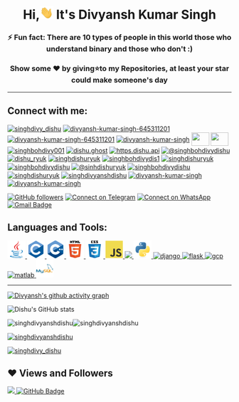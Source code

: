 <h1 align="center"> Hi,<img  src="https://raw.githubusercontent.com/ABSphreak/ABSphreak/master/gifs/Hi.gif" width="30"> It's  Divyansh Kumar Singh </h1>

<h3 align="center"> ⚡ Fun fact: There are 10 types of people in this world those who understand binary and those who don't :) </h3>
 <h3 align="center"> Show some ❤ by giving⭐to my Repositories, at least your star could make someone's day  </h3>
 
 ---
 
<h2 align="left">Connect with me:</h2>

<p align="left">
<a href="https://twitter.com/singhdivy_dishu" target="blank"><img align="center" src="https://raw.githubusercontent.com/rahuldkjain/github-profile-readme-generator/master/src/images/icons/Social/twitter.svg" alt="singhdivy_dishu" height="30" width="40" /></a>
<a href="https://linkedin.com/in/divyansh-kumar-singh-645311201" target="blank"><img align="center" src="https://raw.githubusercontent.com/rahuldkjain/github-profile-readme-generator/master/src/images/icons/Social/linked-in-alt.svg" alt="divyansh-kumar-singh-645311201" height="30" width="40" /></a>
 <a href="https://vk.com/singhbohdivydishu" target="blank"><img align="center" src="https://github.com/rahuldkjain/github-profile-readme-generator/blob/master/src/images/icons/Social/vk.svg" alt="divyansh-kumar-singh-645311201" height="30" width="40" /></a>
<a href="https://stackoverflow.com/users/18222805/divyansh-kumar-singh" target="blank"><img align="center" src="https://raw.githubusercontent.com/rahuldkjain/github-profile-readme-generator/master/src/images/icons/Social/stack-overflow.svg" alt="divyansh-kumar-singh" height="30" width="40" /></a>
 <a href="https://www.twitch.tv/singhdivyanshdishu" target="blank"><img align="center" src="https://github.com/rahuldkjain/github-profile-readme-generator/blob/master/src/images/icons/Social/twitch.svg" height="30" width="40" /></a>
 <a href="https://open.spotify.com/user/31nfrubd2gc233sjybb3fq5copye" target="blank"><img align="center" src="https://github.com/rahuldkjain/github-profile-readme-generator/blob/master/src/images/icons/Social/spotify.svg" height="30" width="40" /></a>
<a href="https://www.facebook.com/singhbohdivy001/" target="blank"><img align="center" src="https://raw.githubusercontent.com/rahuldkjain/github-profile-readme-generator/master/src/images/icons/Social/facebook.svg" alt="singhbohdivy001" height="30" width="40" /></a>
<a href="https://www.instagram.com/dishu.ghost/?hl=en" target="blank"><img align="center" src="https://raw.githubusercontent.com/rahuldkjain/github-profile-readme-generator/master/src/images/icons/Social/instagram.svg" alt="dishu.ghost" height="30" width="40" /></a>
<a href="https://in.pinterest.com/singhbohdivydishu/" target="blank"><img align="center" src="https://github.com/rahuldkjain/github-profile-readme-generator/blob/master/src/images/icons/Social/pinterest.svg" alt="https.dishu.api" height="30" width="40" /></a>
<a href="https://medium.com/@singhbohdivydishu" target="blank"><img align="center" src="https://raw.githubusercontent.com/rahuldkjain/github-profile-readme-generator/master/src/images/icons/Social/medium.svg" alt="@singhbohdivydishu" height="30" width="40" /></a>
<a href="https://www.youtube.com/c/dishu_ryuk" target="blank"><img align="center" src="https://raw.githubusercontent.com/rahuldkjain/github-profile-readme-generator/master/src/images/icons/Social/youtube.svg" alt="dishu_ryuk" height="30" width="40" /></a>
<a href="https://www.codechef.com/users/singhdishuryuk" target="blank"><img align="center" src="https://cdn.jsdelivr.net/npm/simple-icons@3.1.0/icons/codechef.svg" alt="singhdishuryuk" height="30" width="40" /></a>
<a href="https://www.hackerrank.com/singhbohdivydis1" target="blank"><img align="center" src="https://raw.githubusercontent.com/rahuldkjain/github-profile-readme-generator/master/src/images/icons/Social/hackerrank.svg" alt="singhbohdivydis1" height="30" width="40" /></a>
<a href="https://codeforces.com/profile/singhdishuryuk" target="blank"><img align="center" src="https://raw.githubusercontent.com/rahuldkjain/github-profile-readme-generator/master/src/images/icons/Social/codeforces.svg" alt="singhdishuryuk" height="30" width="40" /></a>
<a href="https://www.leetcode.com/singhbohdivydishu" target="blank"><img align="center" src="https://raw.githubusercontent.com/rahuldkjain/github-profile-readme-generator/master/src/images/icons/Social/leet-code.svg" alt="singhbohdivydishu" height="30" width="40" /></a>
<a href="https://www.hackerearth.com/@sinhdishuryuk" target="blank"><img align="center" src="https://raw.githubusercontent.com/rahuldkjain/github-profile-readme-generator/master/src/images/icons/Social/hackerearth.svg" alt="@sinhdishuryuk" height="30" width="40" /></a>
<a href="https://auth.geeksforgeeks.org/user/singhbohdivydishu" target="blank"><img align="center" src="https://raw.githubusercontent.com/rahuldkjain/github-profile-readme-generator/master/src/images/icons/Social/geeks-for-geeks.svg" alt="singhbohdivydishu" height="30" width="40" /></a>
<a href="https://www.topcoder.com/members/singhdishuryuk" target="blank"><img align="center" src="https://raw.githubusercontent.com/rahuldkjain/github-profile-readme-generator/master/src/images/icons/Social/topcoder.svg" alt="singhdishuryuk" height="30" width="40" /></a>
<a href="https://codepen.io/singhdivyanshdishu" target="blank"><img align="center" src="https://raw.githubusercontent.com/rahuldkjain/github-profile-readme-generator/master/src/images/icons/Social/codepen.svg" alt="singhdivyanshdishu" height="30" width="40" /></a>
 <a href="https://www.snapchat.com/add/singhdivyan2020?share_id=1hq2r7BN99k&locale=en-IN" target="blank"><img align="center" src="https://raw.githubusercontent.com/rahuldkjain/github-profile-readme-generator/master/src/images/icons/Social/snapchat.svg" alt="divyansh-kumar-singh" height="30" width="40" /></a>
  <a href="https://www.reddit.com/user/singhdivyanshdishu" target="blank"><img align="center" src="https://raw.githubusercontent.com/rahuldkjain/github-profile-readme-generator/master/src/images/icons/Social/reddit.svg" alt="divyansh-kumar-singh" height="30" width="40" /></a>

[![GitHub followers](https://img.shields.io/badge/-GitHub-black?style=flat&amp;labelColor=white&amp;logo=github&amp;logoColor=black)](https://github.com/singhdivyanshdishu)
[![Connect on Telegram](https://img.shields.io/badge/-Telegram-1ca0f1?style=flat&amp;labelColor=white&amp;logo=telegram&amp;logoColor=1ca0f1)](https://t.me/its_dishu_ryuk)
[![Connect on WhatsApp](https://img.shields.io/badge/-WhatsApp-darkgreen?style=flat&amp;labelColor=white&amp;logo=whatsapp&amp;logoColor=darkgreen)](https://wa.me/919528852307)
[![Gmail Badge](https://img.shields.io/badge/singhbohdivydishu@gmail.com-30302f?style=flat&logo=Gmail&logoColor=red)](mailto:singhbohdivydishu@gmail.com)
</p>


<h2 align="left">Languages and Tools:</h2>
<p align="left"> <a href="https://www.java.com" target="_blank" rel="noreferrer"> <img src="https://raw.githubusercontent.com/devicons/devicon/master/icons/java/java-original.svg" alt="java" width="40" height="40"/> </a> <a href="https://www.cprogramming.com/" target="_blank" rel="noreferrer"> <img src="https://raw.githubusercontent.com/devicons/devicon/master/icons/c/c-original.svg" alt="c" width="40" height="40"/> </a> <a href="https://www.w3schools.com/cpp/" target="_blank" rel="noreferrer"> <img src="https://raw.githubusercontent.com/devicons/devicon/master/icons/cplusplus/cplusplus-original.svg" alt="cplusplus" width="40" height="40"/> </a> <a href="https://www.w3.org/html/" target="_blank" rel="noreferrer"> <img src="https://raw.githubusercontent.com/devicons/devicon/master/icons/html5/html5-original-wordmark.svg" alt="html5" width="40" height="40"/> </a> <a href="https://www.w3schools.com/css/" target="_blank" rel="noreferrer"> <img src="https://raw.githubusercontent.com/devicons/devicon/master/icons/css3/css3-original-wordmark.svg" alt="css3" width="40" height="40"/> </a> <a href="https://developer.mozilla.org/en-US/docs/Web/JavaScript" target="_blank" rel="noreferrer"> <img src="https://raw.githubusercontent.com/devicons/devicon/master/icons/javascript/javascript-original.svg" alt="javascript" width="40" height="40"/> </a> <a href="https://getbootstrap.com" target="_blank"> <img src="https://img.icons8.com/color/48/000000/bootstrap.png"/> </a> <a href="https://www.python.org" target="_blank" rel="noreferrer"> <img src="https://raw.githubusercontent.com/devicons/devicon/master/icons/python/python-original.svg" alt="python" width="40" height="40"/> </a> <a href="https://www.djangoproject.com/" target="_blank" rel="noreferrer"> <img src="https://cdn.worldvectorlogo.com/logos/django.svg" alt="django" width="40" height="40"/> </a> <a href="https://flask.palletsprojects.com/" target="_blank" rel="noreferrer"> <img src="https://www.vectorlogo.zone/logos/pocoo_flask/pocoo_flask-icon.svg" alt="flask" width="40" height="40"/> </a> <a href="https://cloud.google.com" target="_blank" rel="noreferrer"> <img src="https://www.vectorlogo.zone/logos/google_cloud/google_cloud-icon.svg" alt="gcp" width="40" height="40"/> </a>  <a href="https://www.mathworks.com/" target="_blank" rel="noreferrer"> <img src="https://upload.wikimedia.org/wikipedia/commons/2/21/Matlab_Logo.png" alt="matlab" width="40" height="40"/> </a> <a href="https://www.mysql.com/" target="_blank" rel="noreferrer"> <img src="https://raw.githubusercontent.com/devicons/devicon/master/icons/mysql/mysql-original-wordmark.svg" alt="mysql" width="40" height="40"/> </a>  </p>

---


[![Divyansh's github activity graph](https://github-readme-activity-graph.cyclic.app/graph?username=singhdivyanshdishu&theme=chartreuse-dark)](https://github.com/singhdivyanshdishu/github-readme-activity-graph)




![Dishu's GitHub stats](https://github-readme-stats.vercel.app/api?username=singhdivyanshdishu&show_icons=true&theme=chartreuse-dark)

<p><img align="left" src="https://github-readme-stats.vercel.app/api/top-langs?username=singhdivyanshdishu&theme=chartreuse-dark&show_icons=true&locale=en&layout=compact" alt="singhdivyanshdishu" /></p> 

<p><img  src="https://github-readme-streak-stats.herokuapp.com/?user=singhdivyanshdishu&theme=chartreuse-dark" alt="singhdivyanshdishu" /></p>
<p align="left"> <a href="https://github.com/ryo-ma/github-profile-trophy"><img src="https://github-profile-trophy.vercel.app/?username=singhdivyanshdishu&theme=chartreuse-dark" alt="singhdivyanshdishu" /></a> </p>

<p align="left"> <a href="https://twitter.com/singhdivy_dishu" target="blank"><img src="https://img.shields.io/twitter/follow/singhdivy_dishu?logo=twitter&style=for-the-badge" alt="singhdivy_dishu" /></a> </p>

## ❤ Views and Followers
<a href="https://github.com/singhdivyanshdishu/github-profile-views-counter">
    <img src="https://komarev.com/ghpvc/?username=singhdivyanshdishu">
</a>
<a href="https://github.com/singhdivyanshdishu?tab=followers"><img src="https://img.shields.io/github/followers/singhdivyanshdishu?label=Followers&style=social" alt="GitHub Badge"></a>
